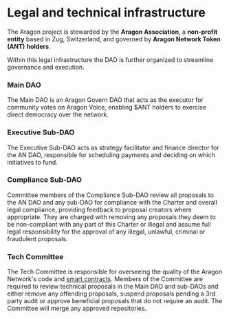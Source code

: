 # Legal and technical infrastructure

The Aragon project is stewarded by the **Aragon Association**, a **non-profit entity** based in Zug, Switzerland, and governed by **Aragon Network Token (ANT)** **holders**.

Within this legal infrastructure the DAO is further organized to streamline governance and execution.

### **Main DAO**

The Main DAO is an Aragon Govern DAO that acts as the executor for community votes on Aragon Voice, enabling $ANT holders to exercise direct democracy over the network.

### **Executive Sub-DAO**

The Executive Sub-DAO acts as strategy facilitator and finance director for the AN DAO, responsible for scheduling payments and deciding on which initiatives to fund.

### **Compliance Sub-DAO**

Committee members of the Compliance Sub-DAO review all proposals to the AN DAO and any sub-DAO for compliance with the Charter and overall legal compliance, providing feedback to proposal creators where appropriate. They are charged with removing any proposals they deem to be non-compliant with any part of this Charter or illegal and assume full legal responsibility for the approval of any illegal, unlawful, criminal or fraudulent proposals.

### **Tech Committee**

The Tech Committee is responsible for overseeing the quality of the Aragon Network's code and [smart contracts](https://en.wikipedia.org/wiki/Smart\_contract). Members of the Committee are required to review technical proposals in the Main DAO and sub-DAOs and either remove any offending proposals, suspend proposals pending a 3rd party audit or approve beneficial proposals that do not require an audit. The Committee will merge any approved repositories.
